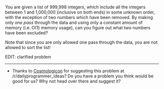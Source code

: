 You are given a list of 999,998 integers, which include all the integers between 1 and 1,000,000 (inclusive on both ends) in some unknown order, with the exception of two numbers which have been removed. By making only *one pass* through the data and using only a constant amount of memory (i.e. O(1) memory usage), can you figure out what two numbers have been excluded?


Note that since you are only allowed one pass through the data, you are not allowed to sort the list!

EDIT: clarified problem

***

* Thanks to [Cosmologicon](http://www.reddit.com/user/Cosmologicon) for suggesting this problem at /r/dailyprogrammer_ideas? Do you have a problem you think would be good for us? Why not head over there and suggest it?

